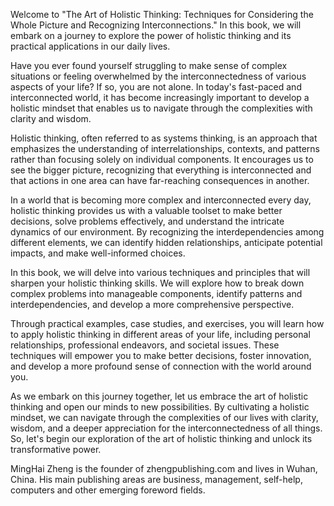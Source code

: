 
Welcome to "The Art of Holistic Thinking: Techniques for Considering the Whole Picture and Recognizing Interconnections." In this book, we will embark on a journey to explore the power of holistic thinking and its practical applications in our daily lives.

Have you ever found yourself struggling to make sense of complex situations or feeling overwhelmed by the interconnectedness of various aspects of your life? If so, you are not alone. In today's fast-paced and interconnected world, it has become increasingly important to develop a holistic mindset that enables us to navigate through the complexities with clarity and wisdom.

Holistic thinking, often referred to as systems thinking, is an approach that emphasizes the understanding of interrelationships, contexts, and patterns rather than focusing solely on individual components. It encourages us to see the bigger picture, recognizing that everything is interconnected and that actions in one area can have far-reaching consequences in another.

In a world that is becoming more complex and interconnected every day, holistic thinking provides us with a valuable toolset to make better decisions, solve problems effectively, and understand the intricate dynamics of our environment. By recognizing the interdependencies among different elements, we can identify hidden relationships, anticipate potential impacts, and make well-informed choices.

In this book, we will delve into various techniques and principles that will sharpen your holistic thinking skills. We will explore how to break down complex problems into manageable components, identify patterns and interdependencies, and develop a more comprehensive perspective.

Through practical examples, case studies, and exercises, you will learn how to apply holistic thinking in different areas of your life, including personal relationships, professional endeavors, and societal issues. These techniques will empower you to make better decisions, foster innovation, and develop a more profound sense of connection with the world around you.

As we embark on this journey together, let us embrace the art of holistic thinking and open our minds to new possibilities. By cultivating a holistic mindset, we can navigate through the complexities of our lives with clarity, wisdom, and a deeper appreciation for the interconnectedness of all things. So, let's begin our exploration of the art of holistic thinking and unlock its transformative power.

MingHai Zheng is the founder of zhengpublishing.com and lives in Wuhan, China. His main publishing areas are business, management, self-help, computers and other emerging foreword fields.

